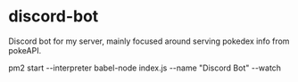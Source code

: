 # discord-bot
Discord bot for my server, mainly focused around serving pokedex info from pokeAPI.

pm2 start --interpreter babel-node index.js --name "Discord Bot" --watch
